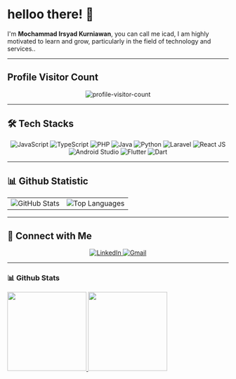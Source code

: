 <h1>helloo there! 👋</h1>
<p>
  I'm <strong>Mochammad Irsyad Kurniawan</strong>, you can call me icad, I am highly motivated to learn and grow, particularly in the field of technology and services..
</p>

---

## Profile Visitor Count
<p align="center">
  <img src="https://komarev.com/ghpvc/?username=mochammadirsyadkurniawan&label=Profile%20Visitor%20Count&color=0e75b6&style=flat-square" alt="profile-visitor-count" />
</p>

---

## 🛠️ Tech Stacks
<p align="center">
  <img src="https://img.shields.io/badge/JavaScript-F7DF1E?style=for-the-badge&logo=javascript&logoColor=black" alt="JavaScript" />
  <img src="https://img.shields.io/badge/TypeScript-3178C6?style=for-the-badge&logo=typescript&logoColor=white" alt="TypeScript" />
  <img src="https://img.shields.io/badge/PHP-777BB4?style=for-the-badge&logo=php&logoColor=white" alt="PHP" />
  <img src="https://img.shields.io/badge/Java-007396?style=for-the-badge&logo=java&logoColor=white" alt="Java" />
  <img src="https://img.shields.io/badge/Python-3776AB?style=for-the-badge&logo=python&logoColor=white" alt="Python" />
  <img src="https://img.shields.io/badge/Laravel-FF2D20?style=for-the-badge&logo=laravel&logoColor=white" alt="Laravel" />
  <img src="https://img.shields.io/badge/React-20232A?style=for-the-badge&logo=react&logoColor=61DAFB" alt="React JS" />
  <img src="https://img.shields.io/badge/Android%20Studio-333333?style=for-the-badge&logo=android-studio&logoColor=white" alt="Android Studio" />
  <img src="https://img.shields.io/badge/Flutter-02569B?style=for-the-badge&logo=flutter&logoColor=white" alt="Flutter" />
  <img src="https://img.shields.io/badge/Dart-0175C2?style=for-the-badge&logo=dart&logoColor=white" alt="Dart" />
</p>

---

## 📊 Github Statistic
<div align="center">
  <table>
    <tr>
      <td>
        <img src="https://github-readme-stats.vercel.app/api?username=MochammadIrsyadKurniawan&show_icons=true&theme=radical&hide=issues&count_private=true" alt="GitHub Stats" />
      </td>
      <td>
        <img src="https://github-readme-stats.vercel.app/api/top-langs/?username=MochammadIrsyadKurniawan&layout=compact&theme=radical" alt="Top Languages" />
      </td>
    </tr>
  </table>
</div>

---

## 🤝 Connect with Me
<p align="center">
  <a href="https://linkedin.com/in/your-profile](https://www.linkedin.com/in/mochammadirsyadkurniawan/" target="_blank">
    <img src="https://img.shields.io/badge/LinkedIn-0A66C2?style=for-the-badge&logo=linkedin&logoColor=white" alt="LinkedIn" />
  </a>
  <a href="mailto:your-email@example.com">
    <img src="https://img.shields.io/badge/Gmail-EA4335?style=for-the-badge&logo=gmail&logoColor=white" alt="Gmail" />
  </a>
</p>

---

### 📊 Github Stats  
<p align="left">
  <a href="https://github.com/mochammadirsyadkurniawan">
    <img height="180em" src="https://github-readme-stats-eight-theta.vercel.app/api?username=mochammadirsyadkurniawan&show_icons=true&theme=radical&include_all_commits=true&count_private=true" />
    <img height="180em" src="https://github-readme-stats-eight-theta.vercel.app/api/top-langs/?username=mochammadirsyadkurniawan&layout=compact&langs_count=8&theme=radical" />
  </a>
</p>



<!---
mochammadirsyadkurniawan/mochammadirsyadkurniawan is a ✨ special ✨ repository because its `README.md` (this file) appears on your GitHub profile.
You can click the Preview link to take a look at your changes.
--->


